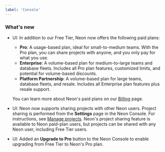 ```yaml
---
label: 'Console'
---
```


### What's new

- UI: In addition to our Free Tier, Neon now offers the following paid plans:
  
  - **Pro**: A usage-based plan, ideal for small-to-medium teams. With the Pro plan, you can share projects with anyone, and you only pay for what you use.
  - **Enterprise**: A volume-based plan for medium-to-large teams and database fleets. Includes all Pro plan features, customized limits, and potential for volume-based discounts.
  - **Platform Partnership**: A volume-based plan for large teams, database fleets, and resale. Includes all Enterprise plan features  plus resale support.

  You can learn more about Neon's paid plans on our [Billing](/docs/introduction/billing) page.
  
- UI: Neon now supports sharing projects with other Neon users. Project sharing is performed from the **Settings** page in the Neon Console. For instructions, see [Manage projects](/docs/manage/projects). Neon's project sharing feature is available to Neon paid-plan users, but projects can be shared with any Neon user, including Free Tier users.
- UI: Added an **Upgrade to Pro** button to the Neon Console to enable upgrading from Free Tier to Neon's Pro plan.

